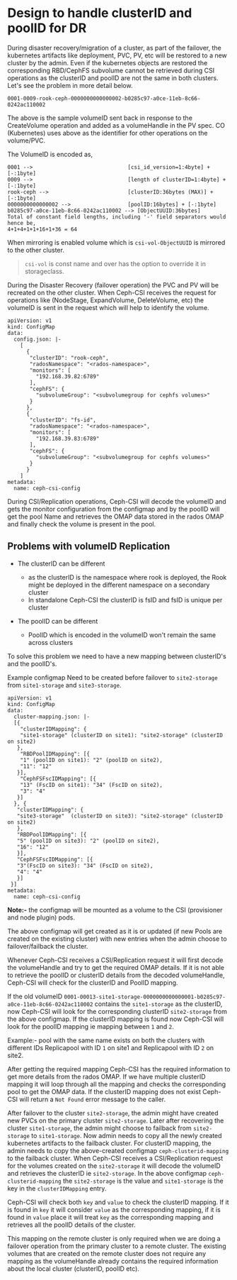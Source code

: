 # Design to handle clusterID and poolID for DR

During disaster recovery/migration of a cluster, as part of the failover, the
kubernetes artifacts like deployment, PVC, PV, etc will be restored to a new
cluster by the admin. Even if the kubernetes objects are restored the
corresponding RBD/CephFS subvolume cannot be retrieved during CSI operations as
the clusterID and poolID are not the same in both clusters. Let's see the
problem in more detail below.

`0001-0009-rook-ceph-0000000000000002-b0285c97-a0ce-11eb-8c66-0242ac110002`

The above is the sample volumeID sent back in response to the CreateVolume
operation and added as a volumeHandle in the PV spec. CO (Kubernetes) uses
above as the identifier for other operations on the volume/PVC.

The VolumeID is encoded as,

```text
0001 -->                              [csi_id_version=1:4byte] + [-:1byte]
0009 -->                              [length of clusterID=1:4byte] + [-:1byte]
rook-ceph -->                         [clusterID:36bytes (MAX)] + [-:1byte]
0000000000000002 -->                  [poolID:16bytes] + [-:1byte]
b0285c97-a0ce-11eb-8c66-0242ac110002 --> [ObjectUUID:36bytes]
Total of constant field lengths, including '-' field separators would hence be,
4+1+4+1+1+16+1+36 = 64
```

When mirroring is enabled volume which is `csi-vol-ObjectUUID` is mirrored to
the other cluster.

> `csi-vol` is const name and over has the option to override it in
> storageclass.

During the Disaster Recovery (failover operation) the PVC and PV will be
recreated on the other cluster. When Ceph-CSI receives the request for
operations like (NodeStage, ExpandVolume, DeleteVolume, etc) the volumeID is
sent in the request which will help to identify the volume.

```yaml=
apiVersion: v1
kind: ConfigMap
data:
  config.json: |-
    [
      {
       "clusterID": "rook-ceph",
       "radosNamespace": "<rados-namespace>",
       "monitors": [
         "192.168.39.82:6789"
       ],
       "cephFS": {
         "subvolumeGroup": "<subvolumegroup for cephfs volumes>"
       }
      },
      {
       "clusterID": "fs-id",
       "radosNamespace": "<rados-namespace>",
       "monitors": [
         "192.168.39.83:6789"
       ],
       "cephFS": {
         "subvolumeGroup": "<subvolumegroup for cephfs volumes>"
       }
      }
    ]
metadata:
  name: ceph-csi-config
```

During CSI/Replication operations, Ceph-CSI will decode the volumeID and gets
the monitor configuration from the configmap and by the poolID will get the
pool Name and retrieves the OMAP data stored in the rados OMAP and finally
check the volume is present in the pool.

## Problems with volumeID Replication

* The clusterID can be different
  * as the clusterID is the namespace where rook is deployed, the Rook might be
    deployed in the different namespace on a secondary cluster
  * In standalone Ceph-CSI the clusterID is fsID and fsID is unique per
    cluster

* The poolID can be different
  * PoolID which is encoded in the volumeID won't remain the same across
    clusters

To solve this problem we need to have a new mapping between clusterID's and the
poolID's.

Example configmap Need to be created before failover to `site2-storage` from
`site1-storage` and `site3-storage`.

```yaml=
apiVersion: v1
kind: ConfigMap
data:
  cluster-mapping.json: |-
  [{
    "clusterIDMapping": {
    "site1-storage" (clusterID on site1): "site2-storage" (clusterID on site2)
   },
    "RBDPoolIDMapping": [{
    "1" (poolID on site1): "2" (poolID on site2),
    "11": "12"
   }],
    "CephFSFscIDMapping": [{
    "13" (FscID on site1): "34" (FscID on site2),
    "3": "4"
   }]
  }, {
   "clusterIDMapping": {
   "site3-storage"  (clusterID on site3): "site2-storage" (clusterID on site2)
   },
   "RBDPoolIDMapping": [{
   "5" (poolID on site3): "2" (poolID on site2),
   "16": "12"
   }],
   "CephFSFscIDMapping": [{
   "3"(FscID on site3): "34" (FscID on site2),
   "4": "4"
   }]
 }]
metadata:
  name: ceph-csi-config
```

**Note:-** the configmap will be mounted as a volume to the CSI (provisioner
and node plugin) pods.

The above configmap will get created as it is or updated (if new Pools are
created on the existing cluster) with new entries when the admin choose to
failover/failback the cluster.

Whenever Ceph-CSI receives a CSI/Replication request it will first decode the
volumeHandle and try to get the required OMAP details. If it is not able to
retrieve the poolID or clusterID details from the decoded volumeHandle, Ceph-CSI
will check for the clusterID and PoolID mapping.

If the old volumeID
`0001-00013-site1-storage-0000000000000001-b0285c97-a0ce-11eb-8c66-0242ac110002`
contains the `site1-storage` as the clusterID, now Ceph-CSI will look for the
corresponding clusterID `site2-storage` from the above configmap. If the
clusterID mapping is found now Ceph-CSI will look for the poolID mapping ie
mapping between `1` and `2`.

Example:- pool with the same name exists on both the clusters with different IDs
Replicapool with ID `1` on site1 and Replicapool with ID `2` on site2.

After getting the required mapping Ceph-CSI has the required information to get
more details from the rados OMAP. If we have multiple clusterID mapping it will
loop through all the mapping and checks the corresponding pool to get the OMAP
data. If the clusterID mapping does not exist Ceph-CSI will return a `Not
Found` error message to the caller.

After failover to the cluster `site2-storage`, the admin might have created new
PVCs on the primary cluster `site2-storage`. Later after recovering the
cluster `site1-storage`, the admin might choose to failback from
`site2-storage` to `site1-storage`. Now admin needs to copy all the newly
created kubernetes artifacts to the failback cluster. For clusterID mapping, the
admin needs to copy the above-created configmap `ceph-clusterid-mapping` to
the failback cluster. When Ceph-CSI receives a CSI/Replication request for
the volumes created on the `site2-storage` it will decode the volumeID and
retrieves the clusterID ie `site2-storage`. In the above configmap
`ceph-clusterid-mapping` the `site2-storage` is the value and `site1-storage`
is the key in the `clusterIDMapping` entry.

Ceph-CSI will check both `key` and `value` to check the clusterID mapping. If it
is found in `key` it will consider `value` as the  corresponding mapping, if it
is found in `value` place it will treat `key` as the corresponding mapping and
retrieves all the poolID details of the cluster.

This mapping on the remote cluster is only required when we are doing a
failover operation from the primary cluster to a remote cluster. The existing
volumes that are created on the remote cluster does not require
any mapping as the volumeHandle already contains the required information about
the local cluster (clusterID, poolID etc).
